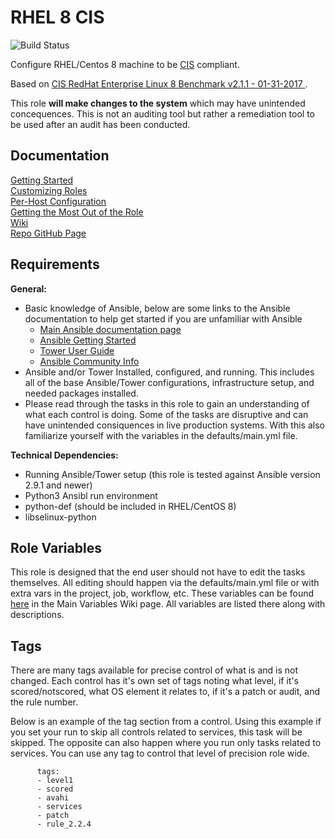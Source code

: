 RHEL 8 CIS
================

![Build Status](https://img.shields.io/github/workflow/status/ansible-lockdown/RHEL8-CIS/CommunityToDevel?label=Devel%20Build%20Status&style=plastic)


Configure RHEL/Centos 8 machine to be [CIS](https://www.cisecurity.org/cis-benchmarks/) compliant.

Based on [CIS RedHat Enterprise Linux 8 Benchmark v2.1.1 - 01-31-2017 ](https://community.cisecurity.org/collab/public/index.php).

This role **will make changes to the system** which may have unintended concequences. This is not an auditing tool but rather a remediation tool to be used after an audit has been conducted.

Documentation
-------------
[Getting Started](https://www.lockdownenterprise.com/docs/getting-started-with-lockdown)<br>
[Customizing Roles](https://www.lockdownenterprise.com/docs/customizing-lockdown-enterprise)<br>
[Per-Host Configuration](https://www.lockdownenterprise.com/docs/per-host-lockdown-enterprise-configuration)<br>
[Getting the Most Out of the Role](https://www.lockdownenterprise.com/docs/get-the-most-out-of-lockdown-enterprise)<br>
[Wiki](https://github.com/ansible-lockdown/RHEL8-CIS/wiki)<br>
[Repo GitHub Page](https://ansible-lockdown.github.io/RHEL8-CIS/)<br>


Requirements
------------

**General:**
- Basic knowledge of Ansible, below are some links to the Ansible documentation to help get started if you are unfamiliar with Ansible
  - [Main Ansible documentation page](https://docs.ansible.com)
  - [Ansible Getting Started](https://docs.ansible.com/ansible/latest/user_guide/intro_getting_started.html)
  - [Tower User Guide](https://docs.ansible.com/ansible-tower/latest/html/userguide/index.html)
  - [Ansible Community Info](https://docs.ansible.com/ansible/latest/community/index.html)
- Ansible and/or Tower Installed, configured, and running. This includes all of the base Ansible/Tower configurations, infrastructure setup, and needed packages installed. 
- Please read through the tasks in this role to gain an understanding of what each control is doing. Some of the tasks are disruptive and can have unintended consiquences in live production systems. With this also familiarize yourself with the variables in the defaults/main.yml file.

**Technical Dependencies:**
- Running Ansible/Tower setup (this role is tested against Ansible version 2.9.1 and newer)
- Python3 Ansibl run environment
- python-def (should be included in RHEL/CentOS 8)
- libselinux-python

Role Variables
--------------
This role is designed that the end user should not have to edit the tasks themselves. All editing should happen via the defaults/main.yml file or with extra vars in the project, job, workflow, etc. These variables can be found [here](https://github.com/ansible-lockdown/RHEL8-CIS/wiki/Main-Variables) in the Main Variables Wiki page. All variables are listed there along with descriptions.


Tags
----
There are many tags available for precise control of what is and is not changed. Each control has it's own set of tags noting what level, if it's scored/notscored, what OS element it relates to, if it's a patch or audit, and the rule number. 

Below is an example of the tag section from a control. Using this example if you set your run to skip all controls related to services, this task will be skipped. The opposite can also happen where you run only tasks related to services. You can use any tag to control that level of precision role wide. 
```
      tags:
      - level1
      - scored
      - avahi
      - services
      - patch
      - rule_2.2.4
```
